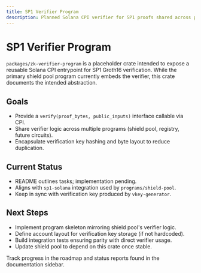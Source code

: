 ```yaml
---
title: SP1 Verifier Program
description: Planned Solana CPI verifier for SP1 proofs shared across programs.
---
```


# SP1 Verifier Program

`packages/zk-verifier-program` is a placeholder crate intended to expose a reusable Solana CPI entrypoint for SP1 Groth16 verification. While the primary shield pool program currently embeds the verifier, this crate documents the intended abstraction.

## Goals

- Provide a `verify(proof_bytes, public_inputs)` interface callable via CPI.
- Share verifier logic across multiple programs (shield pool, registry, future circuits).
- Encapsulate verification key hashing and byte layout to reduce duplication.

## Current Status

- README outlines tasks; implementation pending.
- Aligns with `sp1-solana` integration used by `programs/shield-pool`.
- Keep in sync with verification key produced by `vkey-generator`.

## Next Steps

- Implement program skeleton mirroring shield pool's verifier logic.
- Define account layout for verification key storage (if not hardcoded).
- Build integration tests ensuring parity with direct verifier usage.
- Update shield pool to depend on this crate once stable.

Track progress in the roadmap and status reports found in the documentation sidebar.
